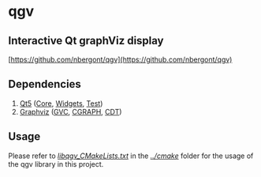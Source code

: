 # qgv

## Interactive Qt graphViz display
[https://github.com/nbergont/qgv](https://github.com/nbergont/qgv)

## Dependencies
1. [Qt5](https://doc.qt.io/qt-5/index.html) ([Core](https://doc.qt.io/qt-5/qtcore-index.html), [Widgets](https://doc.qt.io/qt-5/qtwidgets-index.html), [Test](https://doc.qt.io/qt-5/qttest-index.html))
2. [Graphviz](https://graphviz.org/) ([GVC](https://graphviz.org/pdf/gvc.3.pdf), [CGRAPH](https://graphviz.org/pdf/cgraph.3.pdf), [CDT](https://graphviz.org/pdf/cdt.3.pdf))

## Usage
Please refer to [*libqgv_CMakeLists.txt*](https://github.com/suuman/pepper_navigation/blob/main/cmake/libqgv_CMakeLists.txt) in the [*../cmake*](https://github.com/suuman/pepper_navigation/tree/main/cmake) folder for the usage of the qgv library in this project.



